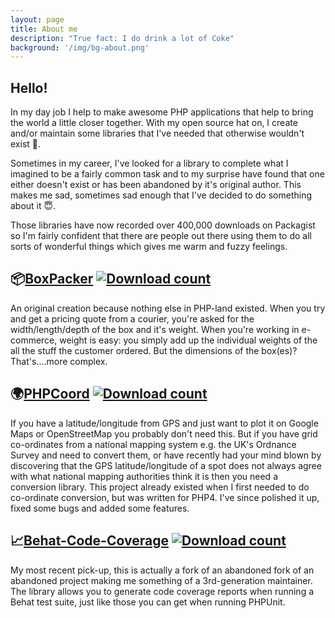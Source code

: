 ```yaml
---
layout: page
title: About me
description: "True fact: I do drink a lot of Coke"
background: '/img/bg-about.png'
---
```


## Hello!

In my day job I help to make awesome PHP applications that help to bring the world a little closer together. With my open source hat on, I create and/or maintain some libraries that I've needed that otherwise wouldn't exist 🦾.

Sometimes in my career, I've looked for a library to complete what I imagined to be a fairly common task and to my surprise have found that one either doesn't exist or has been abandoned by it's original author. This makes me sad, sometimes sad enough that I've decided to do something about it 😇.

Those libraries have now recorded over 400,000 downloads on Packagist so I'm fairly confident that there are people out there using them to do all sorts of wonderful things which gives me warm and fuzzy feelings.

## 📦[BoxPacker](https://boxpacker.io) [![Download count](https://img.shields.io/packagist/dt/dvdoug/boxpacker.svg)](https://packagist.org/packages/dvdoug/boxpacker)
An original creation because nothing else in PHP-land existed. When you try and get a pricing quote from a courier, you're asked for the width/length/depth of the box and it's weight. When you're working in e-commerce, weight is easy: you simply add up the individual weights of the all the stuff the customer ordered. But the dimensions of the box(es)? That's....more complex.

## 🌍[PHPCoord](https://github.com/dvdoug/PHPCoord) [![Download count](https://img.shields.io/packagist/dt/php-coord/php-coord.svg)](https://packagist.org/packages/php-coord/php-coord)
If you have a latitude/longitude from GPS and just want to plot it on Google Maps or OpenStreetMap you probably don't need this. But if you have grid co-ordinates from a national mapping system e.g. the UK's Ordnance Survey and need to convert them, or have recently had your mind blown by discovering that the GPS latitude/longitude of a spot does not always agree with what national mapping authorities think it is then you need a conversion library. This project already existed when I first needed to do co-ordinate conversion, but was written for PHP4. I've since polished it up, fixed some bugs and added some features.

## 📈[Behat-Code-Coverage](https://github.com/dvdoug/behat-code-coverage) [![Download count](https://img.shields.io/packagist/dt/dvdoug/behat-code-coverage.svg)](https://packagist.org/packages/dvdoug/behat-code-coverage)
My most recent pick-up, this is actually a fork of an abandoned fork of an abandoned project making me something of a 3rd-generation maintainer. The library allows you to generate code coverage reports when running a Behat test suite, just like those you can get when running PHPUnit.
